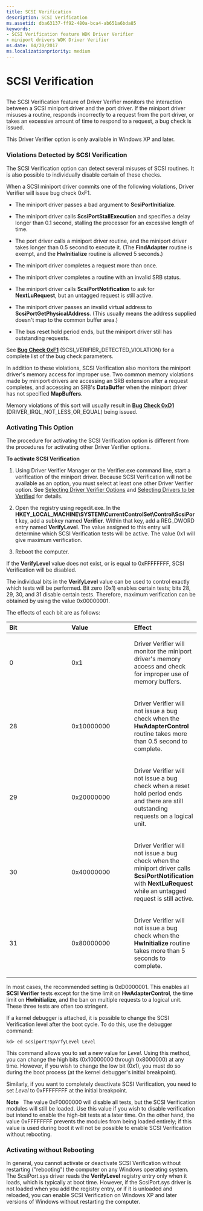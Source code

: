 ```yaml
---
title: SCSI Verification
description: SCSI Verification
ms.assetid: dba63137-ff92-480a-bca4-ab651a6bda85
keywords:
- SCSI Verification feature WDK Driver Verifier
- miniport drivers WDK Driver Verifier
ms.date: 04/20/2017
ms.localizationpriority: medium
---
```


# SCSI Verification


## <span id="ddk_scsi_verification_tools"></span><span id="DDK_SCSI_VERIFICATION_TOOLS"></span>


The SCSI Verification feature of Driver Verifier monitors the interaction between a SCSI miniport driver and the port driver. If the miniport driver misuses a routine, responds incorrectly to a request from the port driver, or takes an excessive amount of time to respond to a request, a bug check is issued.

This Driver Verifier option is only available in Windows XP and later.

### <span id="violations_detected_by_scsi_verification"></span><span id="VIOLATIONS_DETECTED_BY_SCSI_VERIFICATION"></span>Violations Detected by SCSI Verification

The SCSI Verification option can detect several misuses of SCSI routines. It is also possible to individually disable certain of these checks.

When a SCSI miniport driver commits one of the following violations, Driver Verifier will issue bug check 0xF1.

-   The miniport driver passes a bad argument to **ScsiPortInitialize**.

-   The miniport driver calls **ScsiPortStallExecution** and specifies a delay longer than 0.1 second, stalling the processor for an excessive length of time.

-   The port driver calls a miniport driver routine, and the miniport driver takes longer than 0.5 second to execute it. (The **FindAdapter** routine is exempt, and the **HwInitialize** routine is allowed 5 seconds.)

-   The miniport driver completes a request more than once.

-   The miniport driver completes a routine with an invalid SRB status.

-   The miniport driver calls **ScsiPortNotification** to ask for **NextLuRequest**, but an untagged request is still active.

-   The miniport driver passes an invalid virtual address to **ScsiPortGetPhysicalAddress**. (This usually means the address supplied doesn't map to the common buffer area.)

-   The bus reset hold period ends, but the miniport driver still has outstanding requests.

See [**Bug Check 0xF1**](../debugger/bug-check-0xf1--scsi-verifier-detected-violation.md) (SCSI\_VERIFIER\_DETECTED\_VIOLATION) for a complete list of the bug check parameters.

In addition to these violations, SCSI Verification also monitors the miniport driver's memory access for improper use. Two common memory violations made by miniport drivers are accessing an SRB extension after a request completes, and accessing an SRB's **DataBuffer** when the miniport driver has not specified **MapBuffers**.

Memory violations of this sort will usually result in [**Bug Check 0xD1**](../debugger/bug-check-0xd1--driver-irql-not-less-or-equal.md) (DRIVER\_IRQL\_NOT\_LESS\_OR\_EQUAL) being issued.

### <span id="activating_this_option"></span><span id="ACTIVATING_THIS_OPTION"></span>Activating This Option

The procedure for activating the SCSI Verification option is different from the procedures for activating other Driver Verifier options.

**To activate SCSI Verification**

1.  Using Driver Verifier Manager or the Verifier.exe command line, start a verification of the miniport driver. Because SCSI Verification will not be available as an option, you must select at least one other Driver Verifier option. See [Selecting Driver Verifier Options](selecting-driver-verifier-options.md) and [Selecting Drivers to be Verified](selecting-drivers-to-be-verified.md) for details.

2.  Open the registry using regedit.exe. In the **HKEY\_LOCAL\_MACHINE\\SYSTEM\\CurrentControlSet\\Control\\ScsiPort** key, add a subkey named **Verifier**. Within that key, add a REG\_DWORD entry named **VerifyLevel**. The value assigned to this entry will determine which SCSI Verification tests will be active. The value 0x1 will give maximum verification.

3.  Reboot the computer.

If the **VerifyLevel** value does not exist, or is equal to 0xFFFFFFFF, SCSI Verification will be disabled.

The individual bits in the **VerifyLevel** value can be used to control exactly which tests will be performed. Bit zero (0x1) enables certain tests; bits 28, 29, 30, and 31 disable certain tests. Therefore, maximum verification can be obtained by using the value 0x00000001.

The effects of each bit are as follows:

<table>
<colgroup>
<col width="33%" />
<col width="33%" />
<col width="33%" />
</colgroup>
<thead>
<tr class="header">
<th align="left">Bit</th>
<th align="left">Value</th>
<th align="left">Effect</th>
</tr>
</thead>
<tbody>
<tr class="odd">
<td align="left"><p>0</p></td>
<td align="left"><p>0x1</p></td>
<td align="left"><p>Driver Verifier will monitor the miniport driver's memory access and check for improper use of memory buffers.</p></td>
</tr>
<tr class="even">
<td align="left"><p>28</p></td>
<td align="left"><p>0x10000000</p></td>
<td align="left"><p>Driver Verifier will not issue a bug check when the <strong>HwAdapterControl</strong> routine takes more than 0.5 second to complete.</p></td>
</tr>
<tr class="odd">
<td align="left"><p>29</p></td>
<td align="left"><p>0x20000000</p></td>
<td align="left"><p>Driver Verifier will not issue a bug check when a reset hold period ends and there are still outstanding requests on a logical unit.</p></td>
</tr>
<tr class="even">
<td align="left"><p>30</p></td>
<td align="left"><p>0x40000000</p></td>
<td align="left"><p>Driver Verifier will not issue a bug check when the miniport driver calls <strong>ScsiPortNotification</strong> with <strong>NextLuRequest</strong> while an untagged request is still active.</p></td>
</tr>
<tr class="odd">
<td align="left"><p>31</p></td>
<td align="left"><p>0x80000000</p></td>
<td align="left"><p>Driver Verifier will not issue a bug check when the <strong>HwInitialize</strong> routine takes more than 5 seconds to complete.</p></td>
</tr>
</tbody>
</table>

 

In most cases, the recommended setting is 0xD0000001. This enables all **SCSI Verifier** tests except for the time limit on **HwAdapterControl**, the time limit on **HwInitialize**, and the ban on multiple requests to a logical unit. These three tests are often too stringent.

If a kernel debugger is attached, it is possible to change the SCSI Verification level after the boot cycle. To do this, use the debugger command:

```
kd> ed scsiport!SpVrfyLevel Level 
```

This command allows you to set a new value for *Level*. Using this method, you can change the high bits (0x10000000 through 0x8000000) at any time. However, if you wish to change the low bit (0x1), you must do so during the boot process (at the kernel debugger's initial breakpoint).

Similarly, if you want to completely deactivate SCSI Verification, you need to set *Level* to 0xFFFFFFFF at the initial breakpoint.

**Note**   The value 0xF0000000 will disable all tests, but the SCSI Verification modules will still be loaded. Use this value if you wish to disable verification but intend to enable the high-bit tests at a later time. On the other hand, the value 0xFFFFFFFF prevents the modules from being loaded entirely; if this value is used during boot it will not be possible to enable SCSI Verification without rebooting.

 

### <span id="activating_without_rebooting"></span><span id="ACTIVATING_WITHOUT_REBOOTING"></span>Activating without Rebooting

In general, you cannot activate or deactivate SCSI Verification without restarting ("rebooting") the computer on any Windows operating system. The ScsiPort.sys driver reads the **VerifyLevel** registry entry only when it loads, which is typically at boot time. However, if the ScsiPort.sys driver is not loaded when you add the registry entry, or if it is unloaded and reloaded, you can enable SCSI Verification on Windows XP and later versions of Windows without restarting the computer.

 

